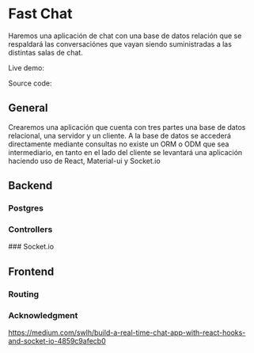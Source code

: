 # Fast Chat



Haremos una aplicación de chat con una base de datos relación que se respaldará las conversaciónes que vayan siendo suministradas a las distintas salas de chat.

Live demo:

Source code:

##  General

Crearemos una aplicación que cuenta con tres partes una base de datos relacional, una servidor y un cliente. A la base de datos se accederá directamente mediante consultas no existe un ORM o ODM que sea intermediario, en tanto en el lado del cliente se levantará una aplicación haciendo uso de React, Material-ui y Socket.io


## Backend 

### Postgres

### Controllers

### Socket.io
## Frontend

### 
### Routing


### Acknowledgment

https://medium.com/swlh/build-a-real-time-chat-app-with-react-hooks-and-socket-io-4859c9afecb0

